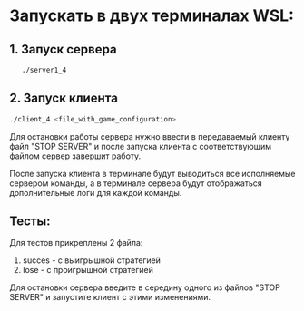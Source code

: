 # Запускать в двух терминалах WSL:

## 1. Запуск сервера
```bash
   ./server1_4
```

## 2. Запуск клиента
```bash
./client_4 <file_with_game_configuration>
```

Для остановки работы сервера нужно ввести в передаваемый клиенту файл "STOP SERVER" и после запуска клиента с соответствующим файлом сервер завершит работу.

После запуска клиента в терминале будут выводиться все исполняемые сервером команды, а в терминале сервера будут отображаться дополнительные логи для каждой команды.

## Тесты:
Для тестов прикреплены 2 файла:
1. succes - с выигрышной стратегией
2. lose - с проигрышной стратегией

Для остановки сервера введите в середину одного из файлов "STOP SERVER" и запустите клиент с этими изменениями.
